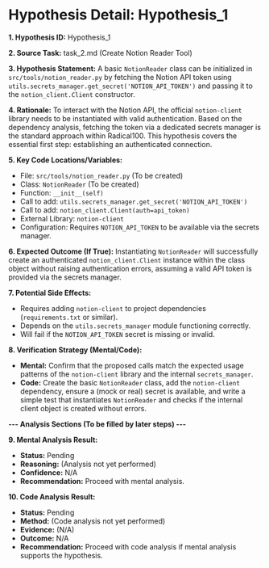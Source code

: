 # Hypothesis Detail: Hypothesis_1

**1. Hypothesis ID:**
Hypothesis_1

**2. Source Task:**
task_2.md (Create Notion Reader Tool)

**3. Hypothesis Statement:**
A basic `NotionReader` class can be initialized in `src/tools/notion_reader.py` by fetching the Notion API token using `utils.secrets_manager.get_secret('NOTION_API_TOKEN')` and passing it to the `notion_client.Client` constructor.

**4. Rationale:**
To interact with the Notion API, the official `notion-client` library needs to be instantiated with valid authentication. Based on the dependency analysis, fetching the token via a dedicated secrets manager is the standard approach within Radical100. This hypothesis covers the essential first step: establishing an authenticated connection.

**5. Key Code Locations/Variables:**
*   File: `src/tools/notion_reader.py` (To be created)
*   Class: `NotionReader` (To be created)
*   Function: `__init__(self)`
*   Call to add: `utils.secrets_manager.get_secret('NOTION_API_TOKEN')`
*   Call to add: `notion_client.Client(auth=api_token)`
*   External Library: `notion-client`
*   Configuration: Requires `NOTION_API_TOKEN` to be available via the secrets manager.

**6. Expected Outcome (If True):**
Instantiating `NotionReader` will successfully create an authenticated `notion_client.Client` instance within the class object without raising authentication errors, assuming a valid API token is provided via the secrets manager.

**7. Potential Side Effects:**
*   Requires adding `notion-client` to project dependencies (`requirements.txt` or similar).
*   Depends on the `utils.secrets_manager` module functioning correctly.
*   Will fail if the `NOTION_API_TOKEN` secret is missing or invalid.

**8. Verification Strategy (Mental/Code):**
*   **Mental:** Confirm that the proposed calls match the expected usage patterns of the `notion-client` library and the internal `secrets_manager`.
*   **Code:** Create the basic `NotionReader` class, add the `notion-client` dependency, ensure a (mock or real) secret is available, and write a simple test that instantiates `NotionReader` and checks if the internal client object is created without errors.

**--- Analysis Sections (To be filled by later steps) ---**

**9. Mental Analysis Result:**
*   **Status:** Pending
*   **Reasoning:** (Analysis not yet performed)
*   **Confidence:** N/A
*   **Recommendation:** Proceed with mental analysis.

**10. Code Analysis Result:**
*   **Status:** Pending
*   **Method:** (Code analysis not yet performed)
*   **Evidence:** (N/A)
*   **Outcome:** N/A
*   **Recommendation:** Proceed with code analysis if mental analysis supports the hypothesis.
